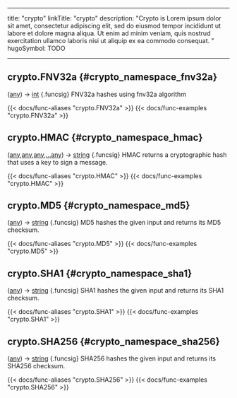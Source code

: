 




---
title: "crypto"
linkTitle: "crypto"
description: "Crypto is Lorem ipsum dolor sit amet, consectetur adipiscing elit, sed do eiusmod tempor incididunt ut labore et dolore magna aliqua. Ut enim ad minim veniam, quis nostrud exercitation ullamco laboris nisi ut aliquip ex ea commodo consequat. "
hugoSymbol: TODO




---















## crypto.FNV32a {#crypto_namespace_fnv32a}

\([any](/documentation/reference/gotypes/#any)\) → [int](/documentation/reference/gotypes/#int)
{.funcsig}
FNV32a hashes using fnv32a algorithm


{{< docs/func-aliases "crypto.FNV32a" >}}
{{< docs/func-examples "crypto.FNV32a" >}}







## crypto.HMAC {#crypto_namespace_hmac}

\([any](/documentation/reference/gotypes/#any),[any](/documentation/reference/gotypes/#any),[any](/documentation/reference/gotypes/#any),[...any](/documentation/reference/objects//...any)\) → [string](/documentation/reference/gotypes/#string)
{.funcsig}
HMAC returns a cryptographic hash that uses a key to sign a message.


{{< docs/func-aliases "crypto.HMAC" >}}
{{< docs/func-examples "crypto.HMAC" >}}







## crypto.MD5 {#crypto_namespace_md5}

\([any](/documentation/reference/gotypes/#any)\) → [string](/documentation/reference/gotypes/#string)
{.funcsig}
MD5 hashes the given input and returns its MD5 checksum.


{{< docs/func-aliases "crypto.MD5" >}}
{{< docs/func-examples "crypto.MD5" >}}







## crypto.SHA1 {#crypto_namespace_sha1}

\([any](/documentation/reference/gotypes/#any)\) → [string](/documentation/reference/gotypes/#string)
{.funcsig}
SHA1 hashes the given input and returns its SHA1 checksum.


{{< docs/func-aliases "crypto.SHA1" >}}
{{< docs/func-examples "crypto.SHA1" >}}







## crypto.SHA256 {#crypto_namespace_sha256}

\([any](/documentation/reference/gotypes/#any)\) → [string](/documentation/reference/gotypes/#string)
{.funcsig}
SHA256 hashes the given input and returns its SHA256 checksum.


{{< docs/func-aliases "crypto.SHA256" >}}
{{< docs/func-examples "crypto.SHA256" >}}





